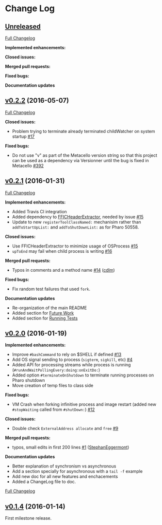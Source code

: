 # Change Log

## [Unreleased](https://github.com/marianopeck/OSSubprocess/tree/HEAD)

[Full Changelog](https://github.com/marianopeck/OSSubprocess/compare/v0.2.2...HEAD)

**Implemented enhancements:**

**Closed issues:**

**Merged pull requests:**

**Fixed bugs:**

**Documentation updates**


## [v0.2.2](https://github.com/marianopeck/OSSubprocess/tree/v0.2.2) (2016-05-07)

[Full Changelog](https://github.com/marianopeck/OSSubprocess/compare/v0.2.1...v0.2.2)

**Closed issues:**

- Problem trying to terminate already terminated childWatcher on system startup [\#17](https://github.com/marianopeck/OSSubprocess/issues/17)

**Fixed bugs:**

- Do not use "v" as part of the Metacello version string so that this project can be used as a dependency via Versionner until the bug is fixed in Metacello [\#392](https://github.com/dalehenrich/metacello-work/issues/392)


## [v0.2.1](https://github.com/marianopeck/OSSubprocess/tree/v0.2.1) (2016-01-31)

[Full Changelog](https://github.com/marianopeck/OSSubprocess/compare/v0.2.0...v0.2.1)

**Implemented enhancements:**

- Added Travis CI integration
- Added dependency to [FFICHeaderExtractor](https://github.com/marianopeck/FFICHeaderExtractor), needed by issue [\#15](https://github.com/marianopeck/OSSubprocess/issues/15)
- Update to new `registerToolClassNamed:` mechanisim rather than `addToStartUpList:` and `addToShutDownList:` as for Pharo 50558.

**Closed issues:**

- Use FFICHeaderExtractor to minimize usage of OSProcess [\#15](https://github.com/marianopeck/OSSubprocess/issues/15)
- `upToEnd` may fail when child process is writing [\#16](https://github.com/marianopeck/OSSubprocess/issues/16)

**Merged pull requests:**

- Typos in comments and a method name [\#14](https://github.com/marianopeck/OSSubprocess/pull/14) ([cdlm](https://github.com/cdlm))

**Fixed bugs:**

- Fix random test failures that used `fork`.

**Documentation updates**

- Re-organization of the main README
- Added section for [Future Work](https://github.com/marianopeck/OSSubprocess#future-work)
- Added section for [Running Tests](https://github.com/marianopeck/OSSubprocess#running-the-tests)


## [v0.2.0](https://github.com/marianopeck/OSSubprocess/tree/v0.2.0) (2016-01-19)


**Implemented enhancements:**

- Improve `#bashCommand` to rely on $SHELL if defined  [\#13](https://github.com/marianopeck/OSSubprocess/issues/13)
- Add OS signal sending to process (`sigterm`, `sigkill`, etc) [\#4](https://github.com/marianopeck/OSSubprocess/issues/4)
- Added API for processing streams while process is running (`#runAndWaitPollingEvery:doing:onExitDo:`)
- Added option `#terminateOnShutdown` to terminate running processes on Pharo shutdown
- Move creation of temp files to class side

**Fixed bugs:**

- VM Crash when forking infinitive process and image restart (added new `#stopWaiting` called from `#shutDown:`)  [\#12](https://github.com/marianopeck/OSSubprocess/issues/12)

**Closed issues:**

- Double check `ExternalAddress allocate`  and `free` [\#9](https://github.com/marianopeck/OSSubprocess/issues/9)

**Merged pull requests:**

- typos, small edits in first 200 lines [\#1](https://github.com/marianopeck/OSSubprocess/pull/1) ([StephanEggermont](https://github.com/StephanEggermont))

**Documentation updates**

- Better explanation of synchronism vs asynchronous
- Add a section specially for asynchronous with a `tail -f` example
- Add new doc for all new features and enchacements
- Added a ChangeLog file to doc.

[Full Changelog](https://github.com/marianopeck/OSSubprocess/compare/v0.1.4...v0.2.0)


## [v0.1.4](https://github.com/marianopeck/OSSubprocess/tree/v0.1.4) (2016-01-14)
First milestone release.
